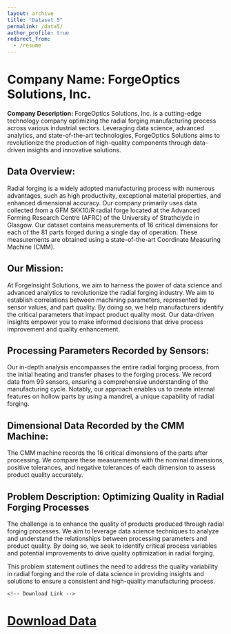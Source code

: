 ```yaml
---
layout: archive
title: "Dataset 5"
permalink: /data5/
author_profile: true
redirect_from:
  - /resume
---
```



<head>
    <title>Company Name: ForgeOptics Solutions, Inc.</title>
</head>

<body>
    <h1>Company Name: ForgeOptics Solutions, Inc.</h1>

  <p><strong>Company Description:</strong> ForgeOptics Solutions, Inc. is a cutting-edge technology company optimizing the radial forging manufacturing process across various industrial sectors. Leveraging data science, advanced analytics, and state-of-the-art technologies, ForgeOptics Solutions aims to revolutionize the production of high-quality components through data-driven insights and innovative solutions.</p>

  <h2>Data Overview:</h2>

  <p>Radial forging is a widely adopted manufacturing process with numerous advantages, such as high productivity, exceptional material properties, and enhanced dimensional accuracy. Our company primarily uses data collected from a GFM SKK10/R radial forge located at the Advanced Forming Research Centre (AFRC) of the University of Strathclyde in Glasgow. Our dataset contains measurements of 16 critical dimensions for each of the 81 parts forged during a single day of operation. These measurements are obtained using a state-of-the-art Coordinate Measuring Machine (CMM).</p>

  <h2>Our Mission:</h2>

  <p>At ForgeInsight Solutions, we aim to harness the power of data science and advanced analytics to revolutionize the radial forging industry. We aim to establish correlations between machining parameters, represented by sensor values, and part quality. By doing so, we help manufacturers identify the critical parameters that impact product quality most. Our data-driven insights empower you to make informed decisions that drive process improvement and quality enhancement.</p>

  <h2>Processing Parameters Recorded by Sensors:</h2>

  <p>Our in-depth analysis encompasses the entire radial forging process, from the initial heating and transfer phases to the forging process. We record data from 99 sensors, ensuring a comprehensive understanding of the manufacturing cycle. Notably, our approach enables us to create internal features on hollow parts by using a mandrel, a unique capability of radial forging.</p>

  <h2>Dimensional Data Recorded by the CMM Machine:</h2>

  <p>The CMM machine records the 16 critical dimensions of the parts after processing. We compare these measurements with the nominal dimensions, positive tolerances, and negative tolerances of each dimension to assess product quality accurately.</p>

  <h2>Problem Description: Optimizing Quality in Radial Forging Processes</h2>

  <p>The challenge is to enhance the quality of products produced through radial forging processes. We aim to leverage data science techniques to analyze and understand the relationships between processing parameters and product quality. By doing so, we seek to identify critical process variables and potential improvements to drive quality optimization in radial forging.</p>

  <p>This problem statement outlines the need to address the quality variability in radial forging and the role of data science in providing insights and solutions to ensure a consistent and high-quality manufacturing process.</p>

    <!-- Download Link -->
  <h1><a href="files/data5.zip" download>Download Data</a></h1>
</body>

